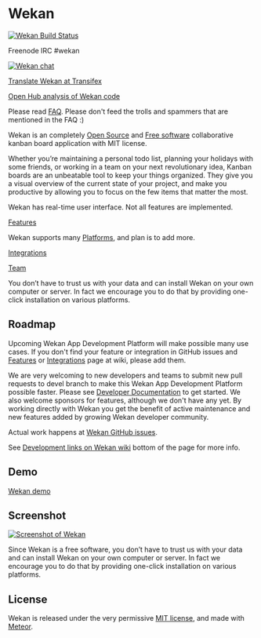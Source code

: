 # Wekan

[![Wekan Build Status][travis_badge]][travis_status]

Freenode IRC #wekan

[![Wekan chat][vanila_badge]][vanila_chat]

[Translate Wekan at Transifex][translate_wekan]

[Open Hub analysis of Wekan code](https://www.openhub.net/p/wekan)

Please read [FAQ](https://github.com/wekan/wekan/wiki/FAQ).
Please don't feed the trolls and spammers that are mentioned in the FAQ :)

Wekan is an completely [Open Source][open_source] and [Free software][free_software]
collaborative kanban board application with MIT license.

Whether you’re maintaining a personal todo list, planning your holidays with
some friends, or working in a team on your next revolutionary idea, Kanban
boards are an unbeatable tool to keep your things organized. They give you a
visual overview of the current state of your project, and make you productive by
allowing you to focus on the few items that matter the most.

Wekan has real-time user interface. Not all features are implemented.

[Features][features]

Wekan supports many [Platforms][platforms], and plan is to add more.

[Integrations][integrations]

[Team](https://github.com/wekan/wekan/wiki/Team)

You don’t have to trust us with your data and can install Wekan on your own
computer or server. In fact we encourage you to do that by providing
one-click installation on various platforms.

## Roadmap

Upcoming Wekan App Development Platform will make possible
many use cases. If you don't find your feature or integration in
GitHub issues and [Features][features] or [Integrations][integrations]
page at wiki, please add them.

We are very welcoming to new developers and teams to submit new pull
requests to devel branch to make this Wekan App Development Platform possible
faster. Please see [Developer Documentation][dev_docs] to get started.
We also welcome sponsors for features, although we don't have any yet.
By working directly with Wekan you get the benefit of active maintenance
and new features added by growing Wekan developer community.

Actual work happens at [Wekan GitHub issues][wekan_issues].

See [Development links on Wekan
wiki](https://github.com/wekan/wekan/wiki#Development)
bottom of the page for more info.

## Demo

[Wekan demo][roadmap_wefork]

## Screenshot

[![Screenshot of Wekan][screenshot_wefork]][roadmap_wefork]

Since Wekan is a free software, you don’t have to trust us with your data and can
install Wekan on your own computer or server. In fact we encourage you to do
that by providing one-click installation on various platforms.

## License

Wekan is released under the very permissive [MIT license](LICENSE), and made
with [Meteor](https://www.meteor.com).

[platforms]: https://github.com/wekan/wekan/wiki/Platforms
[dev_docs]: https://github.com/wekan/wekan/wiki/Developer-Documentation
[screenshot_wekan]: http://i.imgur.com/cI4jW2h.png
[screenshot_wefork]: https://wekan.github.io/screenshot.png
[features]: https://github.com/wekan/wekan/wiki/Features
[integrations]: https://github.com/wekan/wekan/wiki/Integrations
[roadmap_wekan]: http://try.wekan.io/b/MeSsFJaSqeuo9M6bs/wekan-roadmap
[roadmap_wefork]: https://wekan.indie.host/b/t2YaGmyXgNkppcFBq/wekan-fork-roadmap
[wekan_issues]: https://github.com/wekan/wekan/issues
[wefork_issues]: https://github.com/wefork/wekan/issues
[docker_image]: https://hub.docker.com/r/wekanteam/wekan/
[travis_badge]: https://travis-ci.org/wekan/wekan.svg?branch=devel
[travis_status]: https://travis-ci.org/wekan/wekan
[wekan_wiki]: https://github.com/wekan/wekan/wiki
[translate_wekan]: https://www.transifex.com/wekan/wekan/
[open_source]: https://en.wikipedia.org/wiki/Open-source_software
[free_software]: https://en.wikipedia.org/wiki/Free_software
[vanila_badge]: https://vanila.io/img/join-chat-button2.png
[vanila_chat]: https://chat.vanila.io/channel/wekan

